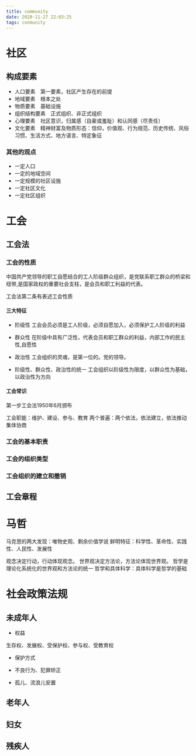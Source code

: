 ```yaml
---
title: community
date: 2020-11-27 22:03:25
tags: conmunity	
---
```


# 社区

## 构成要素

- 人口要素　第一要素，社区产生存在的前提
- 地域要素　根本之处
- 物质要素　基础设施
- 组织结构要素　正式组织、非正式组织
- 心理要素　社区意识，归属感（自豪或羞耻）和认同感（尽责任）
- 文化要素　精神财富及物质形态：信仰，价值观、行为规范、历史传统、风俗习惯、生活方式、地方语言、特定象征


### 其他的观点

- 一定人口
- 一定的地域空间
- 一定规模的社区设施
- 一定社区文化
- 一定社区组织


# 工会

## 工会法


### 工会的性质

中国共产党领导的职工自愿结合的工人阶级群众组织，是党联系职工群众的桥梁和纽带,是国家政权的重要社会支柱，是会员和职工利益的代表。

工会法第二条有表述工会性质

#### 三大特征

- 阶级性 工会会员必须是工人阶级，必须自愿加入，必须保护工人阶级的利益
- 群众性 在阶级中具有广泛性，代表会员和职工群众的利益，内部工作的民主性,自愿性
- 政治性 工会组织的灵魂，是第一位的。党的领导。


- 阶级性、群众性、政治性的统一
工会组织以阶级性为限度，以群众性为基础，以政治性为方向
#### 工会常识
第一步工会法1950年6月颁布

工会职能：维护、建设、参与、教育
两个普遍：两个依法，依法建立，依法推动集体协商

### 工会的基本职责


### 工会的组织类型

### 工会组织的建立和撤销
## 工会章程


# 马哲

 马克思的两大发现：唯物史观、剩余价值学说
 鲜明特征：科学性、革命性、实践性、人民性、发展性

 观念决定行动，行动体现观念。
 世界观决定方法论，方法论体现世界观。
 哲学是理论化系统化的世界观和方法论的统一
 哲学和具体科学：具体科学是哲学的基础

# 社会政策法规

## 未成年人

- 权益

生存权、发展权、受保护权、参与权、受教育权
- 保护方式



- 不良行为、犯罪矫正



- 孤儿、流浪儿安置



## 老年人



## 妇女


## 残疾人
